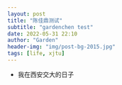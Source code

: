 ```yaml
---
layout: post
title: "陈佳鼎测试"
subtitle: "gardenchen test"
date: 2022-05-31 22:10
author: "Garden"
header-img: "img/post-bg-2015.jpg"
tags: [life, xjtu]
---
```


* 我在西安交大的日子